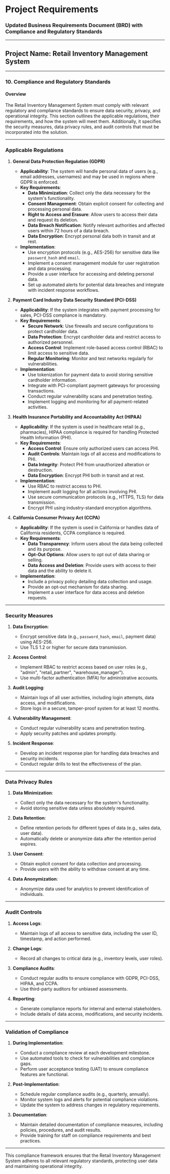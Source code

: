 # Project Requirements

### Updated Business Requirements Document (BRD) with Compliance and Regulatory Standards

---

## Project Name: Retail Inventory Management System

---

### 10. Compliance and Regulatory Standards

#### Overview
The Retail Inventory Management System must comply with relevant regulatory and compliance standards to ensure data security, privacy, and operational integrity. This section outlines the applicable regulations, their requirements, and how the system will meet them. Additionally, it specifies the security measures, data privacy rules, and audit controls that must be incorporated into the solution.

---

### Applicable Regulations

1. **General Data Protection Regulation (GDPR)**  
   - **Applicability**: The system will handle personal data of users (e.g., email addresses, usernames) and may be used in regions where GDPR is enforced.  
   - **Key Requirements**:
     - **Data Minimization**: Collect only the data necessary for the system's functionality.
     - **Consent Management**: Obtain explicit consent for collecting and processing personal data.
     - **Right to Access and Erasure**: Allow users to access their data and request its deletion.
     - **Data Breach Notification**: Notify relevant authorities and affected users within 72 hours of a data breach.
     - **Data Encryption**: Encrypt personal data both in transit and at rest.
   - **Implementation**:
     - Use encryption protocols (e.g., AES-256) for sensitive data like `password_hash` and `email`.
     - Implement a consent management module for user registration and data processing.
     - Provide a user interface for accessing and deleting personal data.
     - Set up automated alerts for potential data breaches and integrate with incident response workflows.

2. **Payment Card Industry Data Security Standard (PCI-DSS)**  
   - **Applicability**: If the system integrates with payment processing for sales, PCI-DSS compliance is mandatory.  
   - **Key Requirements**:
     - **Secure Network**: Use firewalls and secure configurations to protect cardholder data.
     - **Data Protection**: Encrypt cardholder data and restrict access to authorized personnel.
     - **Access Control**: Implement role-based access control (RBAC) to limit access to sensitive data.
     - **Regular Monitoring**: Monitor and test networks regularly for vulnerabilities.
   - **Implementation**:
     - Use tokenization for payment data to avoid storing sensitive cardholder information.
     - Integrate with PCI-compliant payment gateways for processing transactions.
     - Conduct regular vulnerability scans and penetration testing.
     - Implement logging and monitoring for all payment-related activities.

3. **Health Insurance Portability and Accountability Act (HIPAA)**  
   - **Applicability**: If the system is used in healthcare retail (e.g., pharmacies), HIPAA compliance is required for handling Protected Health Information (PHI).  
   - **Key Requirements**:
     - **Access Control**: Ensure only authorized users can access PHI.
     - **Audit Controls**: Maintain logs of all access and modifications to PHI.
     - **Data Integrity**: Protect PHI from unauthorized alteration or destruction.
     - **Data Encryption**: Encrypt PHI both in transit and at rest.
   - **Implementation**:
     - Use RBAC to restrict access to PHI.
     - Implement audit logging for all actions involving PHI.
     - Use secure communication protocols (e.g., HTTPS, TLS) for data transmission.
     - Encrypt PHI using industry-standard encryption algorithms.

4. **California Consumer Privacy Act (CCPA)**  
   - **Applicability**: If the system is used in California or handles data of California residents, CCPA compliance is required.  
   - **Key Requirements**:
     - **Data Transparency**: Inform users about the data being collected and its purpose.
     - **Opt-Out Options**: Allow users to opt out of data sharing or selling.
     - **Data Access and Deletion**: Provide users with access to their data and the ability to delete it.
   - **Implementation**:
     - Include a privacy policy detailing data collection and usage.
     - Provide an opt-out mechanism for data sharing.
     - Implement a user interface for data access and deletion requests.

---

### Security Measures

1. **Data Encryption**:
   - Encrypt sensitive data (e.g., `password_hash`, `email`, payment data) using AES-256.
   - Use TLS 1.2 or higher for secure data transmission.

2. **Access Control**:
   - Implement RBAC to restrict access based on user roles (e.g., "admin", "retail_partner", "warehouse_manager").
   - Use multi-factor authentication (MFA) for administrative accounts.

3. **Audit Logging**:
   - Maintain logs of all user activities, including login attempts, data access, and modifications.
   - Store logs in a secure, tamper-proof system for at least 12 months.

4. **Vulnerability Management**:
   - Conduct regular vulnerability scans and penetration testing.
   - Apply security patches and updates promptly.

5. **Incident Response**:
   - Develop an incident response plan for handling data breaches and security incidents.
   - Conduct regular drills to test the effectiveness of the plan.

---

### Data Privacy Rules

1. **Data Minimization**:
   - Collect only the data necessary for the system's functionality.
   - Avoid storing sensitive data unless absolutely required.

2. **Data Retention**:
   - Define retention periods for different types of data (e.g., sales data, user data).
   - Automatically delete or anonymize data after the retention period expires.

3. **User Consent**:
   - Obtain explicit consent for data collection and processing.
   - Provide users with the ability to withdraw consent at any time.

4. **Data Anonymization**:
   - Anonymize data used for analytics to prevent identification of individuals.

---

### Audit Controls

1. **Access Logs**:
   - Maintain logs of all access to sensitive data, including the user ID, timestamp, and action performed.

2. **Change Logs**:
   - Record all changes to critical data (e.g., inventory levels, user roles).

3. **Compliance Audits**:
   - Conduct regular audits to ensure compliance with GDPR, PCI-DSS, HIPAA, and CCPA.
   - Use third-party auditors for unbiased assessments.

4. **Reporting**:
   - Generate compliance reports for internal and external stakeholders.
   - Include details of data access, modifications, and security incidents.

---

### Validation of Compliance

1. **During Implementation**:
   - Conduct a compliance review at each development milestone.
   - Use automated tools to check for vulnerabilities and compliance gaps.
   - Perform user acceptance testing (UAT) to ensure compliance features are functional.

2. **Post-Implementation**:
   - Schedule regular compliance audits (e.g., quarterly, annually).
   - Monitor system logs and alerts for potential compliance violations.
   - Update the system to address changes in regulatory requirements.

3. **Documentation**:
   - Maintain detailed documentation of compliance measures, including policies, procedures, and audit results.
   - Provide training for staff on compliance requirements and best practices.

---

This compliance framework ensures that the Retail Inventory Management System adheres to all relevant regulatory standards, protecting user data and maintaining operational integrity.